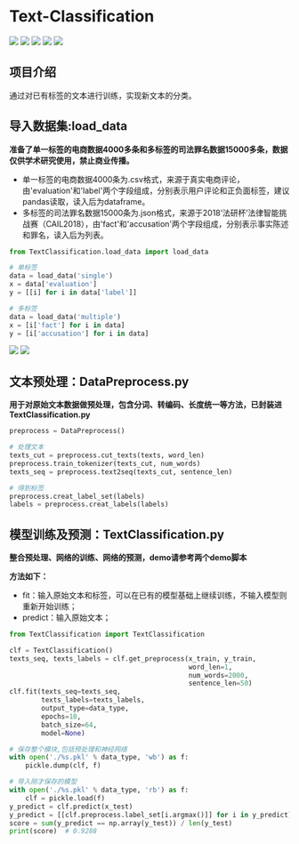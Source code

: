 ﻿# Text-Classification
[![](https://img.shields.io/badge/Python-3.6-blue.svg)](https://www.python.org/)
[![](https://img.shields.io/badge/pandas-0.21.0-brightgreen.svg)](https://pypi.python.org/pypi/pandas/0.21.0)
[![](https://img.shields.io/badge/numpy-1.13.1-brightgreen.svg)](https://pypi.python.org/pypi/numpy/1.13.1)
[![](https://img.shields.io/badge/jieba-0.39-brightgreen.svg)](https://pypi.python.org/pypi/jieba/0.39)
[![](https://img.shields.io/badge/Keras-2.2.4-brightgreen.svg)](https://pypi.python.org/pypi/Keras/2.2.4)


## 项目介绍
通过对已有标签的文本进行训练，实现新文本的分类。<br>

## 导入数据集:load_data
**准备了单一标签的电商数据4000多条和多标签的司法罪名数据15000多条，数据仅供学术研究使用，禁止商业传播。**<br>
* 单一标签的电商数据4000条为.csv格式，来源于真实电商评论，由'evaluation'和'label'两个字段组成，分别表示用户评论和正负面标签，建议pandas读取，读入后为dataframe。<br>
* 多标签的司法罪名数据15000条为.json格式，来源于2018‘法研杯’法律智能挑战赛（CAIL2018），由'fact'和'accusation'两个字段组成，分别表示事实陈述和罪名，读入后为列表。<br>
``` python
from TextClassification.load_data import load_data

# 单标签
data = load_data('single')
x = data['evaluation']
y = [[i] for i in data['label']]

# 多标签
data = load_data('multiple')
x = [i['fact'] for i in data]
y = [i['accusation'] for i in data]
```
![](https://github.com/renjunxiang/Text-Classification/blob/master/picture/data_single.png)
![](https://github.com/renjunxiang/Text-Classification/blob/master/picture/data_multiple.png)

## 文本预处理：DataPreprocess.py
**用于对原始文本数据做预处理，包含分词、转编码、长度统一等方法，已封装进TextClassification.py**<br>

``` python
preprocess = DataPreprocess()

# 处理文本
texts_cut = preprocess.cut_texts(texts, word_len)
preprocess.train_tokenizer(texts_cut, num_words)
texts_seq = preprocess.text2seq(texts_cut, sentence_len)

# 得到标签
preprocess.creat_label_set(labels)
labels = preprocess.creat_labels(labels)
```

## 模型训练及预测：TextClassification.py
**整合预处理、网络的训练、网络的预测，demo请参考两个demo脚本**<br>

**方法如下：**<br>
* fit：输入原始文本和标签，可以在已有的模型基础上继续训练，不输入模型则重新开始训练；<br>
* predict：输入原始文本；<br>

``` python
from TextClassification import TextClassification

clf = TextClassification()
texts_seq, texts_labels = clf.get_preprocess(x_train, y_train, 
                                             word_len=1, 
                                             num_words=2000, 
                                             sentence_len=50)
clf.fit(texts_seq=texts_seq,
        texts_labels=texts_labels,
        output_type=data_type,
        epochs=10,
        batch_size=64,
        model=None)

# 保存整个模块,包括预处理和神经网络
with open('./%s.pkl' % data_type, 'wb') as f:
    pickle.dump(clf, f)

# 导入刚才保存的模型
with open('./%s.pkl' % data_type, 'rb') as f:
    clf = pickle.load(f)
y_predict = clf.predict(x_test)
y_predict = [[clf.preprocess.label_set[i.argmax()]] for i in y_predict]
score = sum(y_predict == np.array(y_test)) / len(y_test)
print(score)  # 0.9288
```




